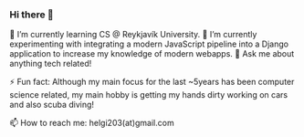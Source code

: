 ### Hi there 👋

🌱 I’m currently learning CS @ Reykjavík University.
🔭 I’m currently experimenting with integrating a modern JavaScript pipeline into a Django application to increase my knowledge of modern webapps.
💬 Ask me about anything tech related!

⚡ Fun fact: Although my main focus for the last ~5years has been computer science related, my main hobby is getting my hands dirty working on cars and also scuba diving!

📫 How to reach me: helgi203(at)gmail.com

<!--
**HelgiSteinarr/HelgiSteinarr** is a ✨ _special_ ✨ repository because its `README.md` (this file) appears on your GitHub profile.

Here are some ideas to get you started:

- 🔭 I’m currently working on ...
- 🌱 I’m currently learning ...
- 👯 I’m looking to collaborate on ...
- 🤔 I’m looking for help with ...
- 💬 Ask me about ...
- 📫 How to reach me: ...
- 😄 Pronouns: ...
- ⚡ Fun fact: ...
-->
